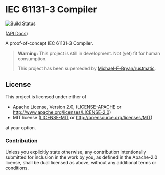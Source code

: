 # IEC 61131-3 Compiler

[![Build Status](https://travis-ci.com/Michael-F-Bryan/iec.svg?branch=master)](https://travis-ci.com/Michael-F-Bryan/iec)

([API Docs])

A proof-of-concept IEC 61131-3 Compiler.

> **Warning:** This project is still in development. Not (yet) fit for human
> consumption.
>
> This project has been superseded by [Michael-F-Bryan/rustmatic](https://github.com/Michael-F-Bryan/rustmatic).

## License

This project is licensed under either of

 * Apache License, Version 2.0, ([LICENSE-APACHE](LICENSE-APACHE) or
   http://www.apache.org/licenses/LICENSE-2.0)
 * MIT license ([LICENSE-MIT](LICENSE-MIT) or
   http://opensource.org/licenses/MIT)

at your option.

### Contribution

Unless you explicitly state otherwise, any contribution intentionally
submitted for inclusion in the work by you, as defined in the Apache-2.0
license, shall be dual licensed as above, without any additional terms or
conditions.

[API Docs]: https://michael-f-bryan.github.io/iec
